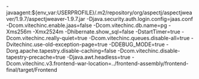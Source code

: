 -javaagent:${env_var:USERPROFILE}/.m2/repository/org/aspectj/aspectjweaver/1.9.7/aspectjweaver-1.9.7.jar
-Djava.security.auth.login.config=jaas.conf
-Dcom.vitechinc.enable.jaas=false
-Dcom.vitechinc.db.name=pg
-Xms256m
-Xmx2524m
-Dhibernate.show_sql=false
-DstartTimer=true
-Dcom.vitechinc.really-quiet=true
-Dcom.vitechinc.queues.disable-all=true
-Dvitechinc.use-old-exception-page=true
-DDEBUG_MODE=true
-Dorg.apache.tapestry.disable-caching=false
-Dcom.vitechinc.disable-tapestry-precache=true
-Djava.awt.headless=true
-Dcom.vitechinc.v3.frontend-war-location=../frontend-assembly/frontend-final/target/Frontend
